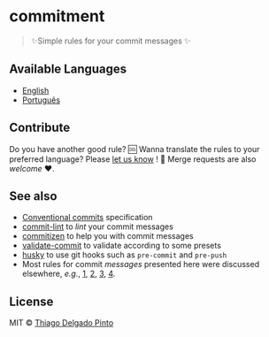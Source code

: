# commitment
> ✨Simple rules for your commit messages ✨

## Available Languages

- [English](rules-en.md)
- [Português](rules-pt.md)

## Contribute

Do you have another good rule? 🆒 Wanna translate the rules to your preferred language? Please [let us know](https://github.com/thiagodp/commitment/issues/new) ! 👀 Merge requests are also *welcome* ♥.

## See also

- [Conventional commits](http://conventionalcommits.org/) specification
- [commit-lint](https://github.com/conventional-changelog/commitlint) to *lint* your commit messages
- [commitizen](https://github.com/commitizen/cz-cli) to help you with commit messages
- [validate-commit](https://github.com/willsoto/validate-commit) to validate according to some presets
- [husky](https://github.com/typicode/husky) to use git hooks such as `pre-commit` and `pre-push`
- Most rules for commit *messages* presented here were discussed elsewhere, *e.g.*, [1](https://chris.beams.io/posts/git-commit/), [2](https://www.freshconsulting.com/atomic-commits/), [3](https://git-scm.com/book/en/v2/Distributed-Git-Contributing-to-a-Project), [4](https://github.com/spring-projects/spring-framework/blob/30bce7/CONTRIBUTING.md#format-commit-messages).

## License

MIT © [Thiago Delgado Pinto](https://github.com/thiagodp)
